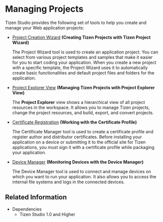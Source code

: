 # Managing Projects

Tizen Studio provides the following set of tools to help you create and manage your Web application projects:

- [Project Creation Wizard](project-wizard.md) **(Creating Tizen Projects with Tizen Project Wizard)**

   The Project Wizard tool is used to create an application project. You can select from various project templates and samples that make it easier for you to start coding your application. When you create a new project with a specific template, the Project Wizard uses it to automatically create basic functionalities and default project files and folders for the application.

- [Project Explorer View](project-explorer-view.md) **(Managing Tizen Projects with Project Explorer View)**

   The **Project Explorer** view shows a hierarchical view of all project resources in the workspace. It allows you to manage Tizen projects, change the project resources, and build, export, and convert projects.

- [Certificate Registration](../common-tools/certificate-registration.md) **(Working with the Certificate Profile)**

   The Certificate Manager tool is used to create a certificate profile and register author and distributor certificates. Before installing your application on a device or submitting it to the official site for Tizen applications, you must sign it with a certificate profile while packaging your application.

- [Device Manager](../common-tools/device-manager.md) **(Monitoring Devices with the Device Manager)**

   The Device Manager tool is used to connect and manage devices on which you want to run your application. It also allows you to access the internal file systems and logs in the connected devices.


## Related Information
- Dependencies
  - Tizen Studio 1.0 and Higher
